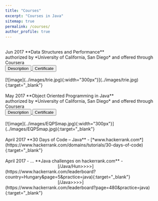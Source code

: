 ```yaml
---
title: "Courses"
excerpt: "Courses in Java"
sitemap: true
permalink: /courses/
author_profile: true
---
```


<br>
Jun 2017 		**Data Structures and Performance**<br>
authorized by *University of California, San Diego* and offered through Coursera<br>
<a href="https://www.coursera.org/learn/data-structures-optimizing-performance" target="_blank">
    <input type="button" value="Description" />
   </a>
   <a href="https://www.coursera.org/account/accomplishments/certificate/VK2T8VSYWEXG?lipi=urn%3Ali%3Apage%3Ad_flagship3_profile_view_base%3B0K%2FP01xfQbOyMHxl1FJCUA%3D%3D" target="_blank">
    <input type="button" value="Certificate" />
   </a>
   <br><br>
   [![image](../images/trie.jpg){:width="300px"}](../images/trie.jpg){:target="_blank"}
<br><br>
May 2017 		**Object Oriented Programming in Java**<br>
authorized by *University of California, San Diego* and offered through Coursera<br>
<a href="https://www.coursera.org/learn/object-oriented-java" target="_blank">
    <input type="button" value="Description" />
   </a>
   <a href="https://www.coursera.org/account/accomplishments/certificate/PZ36FS4LZLHN" target="_blank">
    <input type="button" value="Certificate" />
   </a>
  <br><br>
   [![image](../images/EQPSmap.jpg){:width="300px"}](../images/EQPSmap.jpg){:target="_blank"}
<br><br>
April 2017 		**30 Days of Code – Java** - [*www.hackerrank.com*](https://www.hackerrank.com/domains/tutorials/30-days-of-code){:target="_blank"} <br>
<br>
April 2017 - ... **Java challenges on hackerrank.com** - <br>
&emsp;&emsp;&emsp;&emsp;&emsp;&emsp;&emsp;&emsp;&emsp;&emsp;&emsp;&emsp;[/Java/Hun>>>>](https://www.hackerrank.com/leaderboard?country=Hungary&page=5&practice=java){:target="_blank"}<br>
&emsp;&emsp;&emsp;&emsp;&emsp;&emsp;&emsp;&emsp;&emsp;&emsp;&emsp;&emsp;[/Java>>>>](https://www.hackerrank.com/leaderboard?page=480&practice=java){:target="_blank"} 
<br><br>

   
